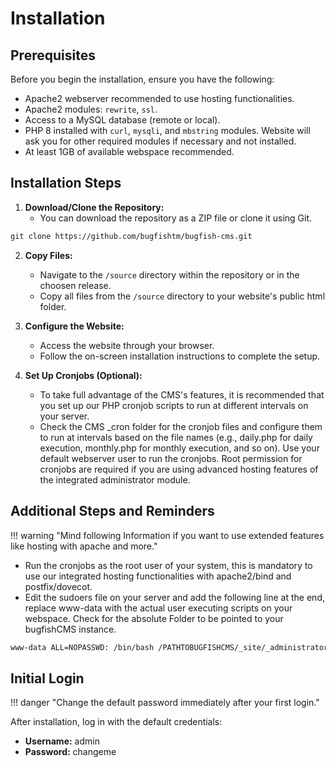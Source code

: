 # Installation

## Prerequisites

Before you begin the installation, ensure you have the following:

- Apache2 webserver recommended to use hosting functionalities.
- Apache2 modules: `rewrite`, `ssl`.
- Access to a MySQL database (remote or local).
- PHP 8 installed with `curl`, `mysqli`, and `mbstring` modules. Website will ask you for other required modules if necessary and not installed.
- At least 1GB of available webspace recommended.

## Installation Steps

1. **Download/Clone the Repository:**
	- You can download the repository as a ZIP file or clone it using Git.
```markdown
git clone https://github.com/bugfishtm/bugfish-cms.git
```

2. **Copy Files:**
	- Navigate to the `/source` directory within the repository or in the choosen release.
	- Copy all files from the `/source` directory to your website's public html folder.

3. **Configure the Website:**
	- Access the website through your browser.
	- Follow the on-screen installation instructions to complete the setup.

4. **Set Up Cronjobs (Optional):**
	- To take full advantage of the CMS's features, it is recommended that you set up our PHP cronjob scripts to run at different intervals on your server.
	- Check the CMS _cron folder for the cronjob files and configure them to run at intervals based on the file names (e.g., daily.php for daily execution, monthly.php for monthly execution, and so on). Use your default webserver user to run the cronjobs. Root permission for cronjobs are required if you are using advanced hosting features of the integrated administrator module.

## Additional Steps and Reminders

!!! warning "Mind following Information if you want to use extended features like hosting with apache and more."

- Run the cronjobs as the root user of your system, this is mandatory to use our integrated hosting functionalities with apache2/bind and postfix/dovecot. 
- Edit the sudoers file on your server and add the following line at the end, replace www-data with the actual user executing scripts on your webspace. Check for the absolute Folder to be pointed to your bugfishCMS instance.
```bash
www-data ALL=NOPASSWD: /bin/bash /PATHTOBUGFISHCMS/_site/_administrator/exec/*.sh
```

## Initial Login

!!! danger "Change the default password immediately after your first login."

After installation, log in with the default credentials:

- **Username:** admin
- **Password:** changeme
